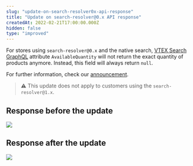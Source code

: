 ```yaml
---
slug: "update-on-search-resolver0x-api-response"
title: "Update on search-resolver@0.x API response"
createdAt: 2022-02-21T17:00:00.000Z
hidden: false
type: "improved"
---
```


For stores using `search-resolver@0.x`  and the native search, [VTEX Search GraphQL](https://github.com/vtex-apps/search-graphql) attribute `AvailableQuantity`  will not return the exact quantity of products anymore. Instead, this field will always return `null`.

For further information, check our [announcement](https://help.vtex.com/en/announcements/search-resolve-hides-number-product-stock--7Ah6ou3RCoNmMeedZaBeJS).

> ⚠️ This update does not apply to customers using the `search-resolver@1.x`.

## Response before the update

![](https://cdn.jsdelivr.net/gh/vtexdocs/dev-portal-content@main/images/update-on-search-resolver0x-api-response-0.png)

## Response after the update

![](https://cdn.jsdelivr.net/gh/vtexdocs/dev-portal-content@main/images/update-on-search-resolver0x-api-response-1.png)
